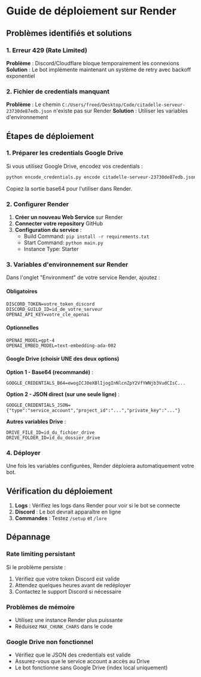 # Guide de déploiement sur Render

## Problèmes identifiés et solutions

### 1. Erreur 429 (Rate Limited)
**Problème** : Discord/Cloudflare bloque temporairement les connexions
**Solution** : Le bot implémente maintenant un système de retry avec backoff exponentiel

### 2. Fichier de credentials manquant
**Problème** : Le chemin `C:/Users/freed/Desktop/Code/citadelle-serveur-23730de87edb.json` n'existe pas sur Render
**Solution** : Utiliser les variables d'environnement

## Étapes de déploiement

### 1. Préparer les credentials Google Drive

Si vous utilisez Google Drive, encodez vos credentials :

```bash
python encode_credentials.py encode citadelle-serveur-23730de87edb.json
```

Copiez la sortie base64 pour l'utiliser dans Render.

### 2. Configurer Render

1. **Créer un nouveau Web Service** sur Render
2. **Connecter votre repository** GitHub
3. **Configuration du service** :
   - Build Command: `pip install -r requirements.txt`
   - Start Command: `python main.py`
   - Instance Type: Starter

### 3. Variables d'environnement sur Render

Dans l'onglet "Environment" de votre service Render, ajoutez :

#### Obligatoires
```
DISCORD_TOKEN=votre_token_discord
DISCORD_GUILD_ID=id_de_votre_serveur
OPENAI_API_KEY=votre_cle_openai
```

#### Optionnelles
```
OPENAI_MODEL=gpt-4
OPENAI_EMBED_MODEL=text-embedding-ada-002
```

#### Google Drive (choisir UNE des deux options)

**Option 1 - Base64 (recommandé)** :
```
GOOGLE_CREDENTIALS_B64=ewogICJ0eXBlIjogInNlcnZpY2VfYWNjb3VudCIsC...
```

**Option 2 - JSON direct (sur une seule ligne)** :
```
GOOGLE_CREDENTIALS_JSON={"type":"service_account","project_id":"...","private_key":"..."}
```

**Autres variables Drive** :
```
DRIVE_FILE_ID=id_du_fichier_drive
DRIVE_FOLDER_ID=id_du_dossier_drive
```

### 4. Déployer

Une fois les variables configurées, Render déploiera automatiquement votre bot.

## Vérification du déploiement

1. **Logs** : Vérifiez les logs dans Render pour voir si le bot se connecte
2. **Discord** : Le bot devrait apparaître en ligne
3. **Commandes** : Testez `/setup` et `/lore`

## Dépannage

### Rate limiting persistant
Si le problème persiste :
1. Vérifiez que votre token Discord est valide
2. Attendez quelques heures avant de redéployer
3. Contactez le support Discord si nécessaire

### Problèmes de mémoire
- Utilisez une instance Render plus puissante
- Réduisez `MAX_CHUNK_CHARS` dans le code

### Google Drive non fonctionnel
- Vérifiez que le JSON des credentials est valide
- Assurez-vous que le service account a accès au Drive
- Le bot fonctionne sans Google Drive (index local uniquement)
